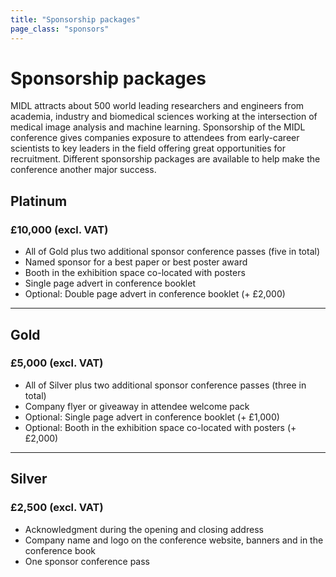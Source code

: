 ```yaml
---
title: "Sponsorship packages"
page_class: "sponsors"
---
```


# Sponsorship packages

MIDL attracts about 500 world leading researchers and engineers from academia, industry and biomedical sciences working at the intersection of medical image analysis and machine learning. Sponsorship of the MIDL conference gives companies exposure to attendees from early-career scientists to key leaders in the field offering great opportunities for recruitment. Different sponsorship packages are available to help make the conference another major success.

## <span class="platinum">Platinum</span>
### <span class="amount">£10,000 (excl. VAT)</span>

* All of Gold plus two additional sponsor conference passes (five in total)
* Named sponsor for a best paper or best poster award
* Booth in the exhibition space co-located with posters
* Single page advert in conference booklet
* Optional: Double page advert in conference booklet (+ £2,000)

---

## <span class="gold">Gold</span>
### <span class="amount">£5,000 (excl. VAT)</span>

* All of Silver plus two additional sponsor conference passes (three in total)
* Company flyer or giveaway in attendee welcome pack
* Optional: Single page advert in conference booklet (+ £1,000)
* Optional: Booth in the exhibition space co-located with posters (+ £2,000)

---

## <span class="silver">Silver</span>
### <span class="amount">£2,500 (excl. VAT)</span>

* Acknowledgment during the opening and closing address
* Company name and logo on the conference website, banners and in the conference book
* One sponsor conference pass

